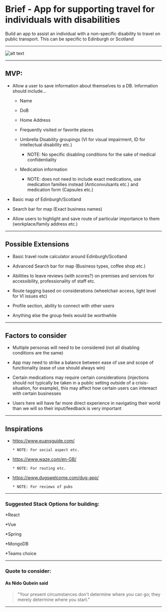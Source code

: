 # Brief - App for supporting travel for individuals with disabilities 

Build an app to assist an individual with a non-specific disability to travel on public transport. This can be specific to Edinburgh or Scotland

-----------------------------------------------------------------------------

![alt text](https://i2.wp.com/wheelchairtravel.org/wp-content/uploads/2020/06/popup-feature-1.jpg?fit=760%2C440&ssl=1 "No Limits")

-----------------------------------------------------------------------------


## MVP: 

* Allow a user to save information about themselves to a DB. Information should include... 

  * Name 

  * DoB 

  * Home Address 

  * Frequently visited or favorite places 

  * Umbrella Disability groupings (VI for visual impairment, ID for intellectual disability etc.) 
    * NOTE: No specific disabling conditions for the sake of medical confidentiality

  * Medication information 
    * NOTE: does not need to include exact medications, use medication families instead (Anticonvulsants etc.) and medication form (Capsules etc.)

* Basic map of Edinburgh/Scotland

* Search bar for map (Exact business names) 

* Allow users to highlight and save route of particular importance to them (workplace/family address etc.) 


-----------------------------------------------------------------------------  

## Possible Extensions  

* Basic travel route calculator around Edinburgh/Scotland

* Advanced Search bar for map (Business types, coffee shop etc.) 

* Abilities to leave reviews (with scores?) on premises and services for accessibility, professionality of staff etc. 

* Route tagging based on considerations (wheelchair access, light level for VI issues etc) 

* Profile section, ability to connect with other users 

* Anything else the group feels would be worthwhile
----------------------------------------------------------------------------- 

## Factors to consider 

* Multiple personas will need to be considered (not all disabling conditions are the same)

* App may need to strike a balance between ease of use and scope of functionality (ease of use should always win)

* Certain medications may require certain considerations (injections should not typically be taken in a public setting outside of a crisis-situation, for example), this may affect how certain users can intereact with certain businesses

* Users here will have far more direct experience in navigating their world than we will so their input/feedback is very important 

----------------------------------------------------------------------------- 
## Inspirations

* https://www.euansguide.com/

      * NOTE: For social aspect etc.


* https://www.waze.com/en-GB/
     
      * NOTE: For routing etc.

* https://www.dugswelcome.com/dug-app/

      * NOTE: For reviews of pubs

----------------------------------------------------------------------------- 

### Suggested Stack Options for building: 

  *React

  *Vue 

  *Spring

  *MongoDB
  
  *Teams choice
  
----------------------------------------------------------------------------- 

### Quote to consider: 

#### As Nido Qubein said 

> "Your present circumstances don't determine where you can go; they merely determine where you start." 

----------------------------------------------------------------------------- 
